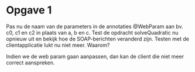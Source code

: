 # Opgave 1

Pas nu de naam van de parameters in de annotaties @WebParam aan bv. c0, c1 en c2 in plaats van a, b en c. Test de opdracht solveQuadratic nu opnieuw uit en bekijk hoe de SOAP-berichten veranderd zijn. Testen met de clientapplicatie lukt nu niet meer. Waarom?

Indien we de web param gaan aanpassen, dan kan de client die niet meer correct aanspreken.


